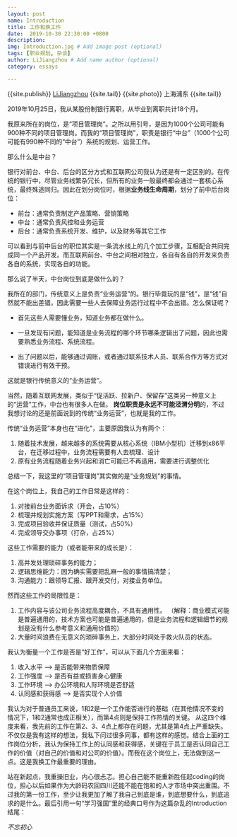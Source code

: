 ```yaml
---
layout: post
name: Introduction
title: 工作和换工作
date:  2019-10-30 22:30:00 +0800
description:  
img: Introduction.jpg # Add image post (optional)
tags: [职业规划, 杂谈]
author: LiJiangzhou # Add name author (optional)
category: essays

---
```

{{site.publish}} <a href="https://1818hero.github.io/about/" target="\_blank">LiJiangzhou</a> {{site.tail}}
{{site.photo}} 上海浦东 {{site.tail}}

2019年10月25日，我从某股份制银行离职，从毕业到离职共计18个月。

我原来所在的岗位，是“项目管理岗”。之所以用引号，是因为1000个公司可能有900种不同的项目管理岗。而我的“项目管理岗”，职责是银行“中台”（1000个公司可能有990种不同的“中台”）系统的规划、运营工作。

那么什么是中台？

银行对前台、中台、后台的区分方式和互联网公司我认为还是有一定区别的。在传统的银行中，尽管业务线繁杂冗长，但所有的业务一般最终都会通过一套核心系统，最终殊途同归。因此在划分岗位时，根据**业务线生命周期**，划分了前中后台岗位：
* 前台：通常负责制定产品策略、营销策略
* 中台：通常负责风控和业务运营
* 后台：通常负责系统开发、维护，以及财务等其它工作

可以看到与前中后台的职位其实是一条流水线上的几个加工步骤，互相配合共同完成同一个产品开发。而互联网前台、中台之间相对独立，各自有各自的开发来负责各自的系统，实现各自的功能。<br>

那么说了半天，中台岗位到底是做什么的？

我所在的部门，传统意义上是负责“业务运营”的。银行毕竟玩的是“钱”，是“钱”自然就不能出差错。因此需要一些人去保障业务运行过程中不会出错。怎么保证呢？

- 首先这些人需要懂业务，知道业务都在做什么。

- 一旦发现有问题，能知道是业务流程的哪个环节哪条逻辑出了问题，因此也需要熟悉业务流程、系统流程。

- 出了问题以后，能够通过调账，或者通过联系技术人员、联系合作方等方式对错误进行有效干预。

这就是银行传统意义的“业务运营”。

当然，随着互联网发展，类似于“促活跃、拉新户、保留存”这类另一种意义上的“运营”工作，中台也有很多人在做。
**岗位职责是永远不可能泾渭分明**的，不过我想讨论的还是前面说到的传统“业务运营”，也就是我的工作。

传统“业务运营”本身也在“进化”，主要原因我认为有两个：
1. 随着技术发展，越来越多的系统需要从核心系统（IBM小型机）迁移到x86平台，在迁移过程中，业务流程需要有人去梳理、设计
2. 原有业务流程随着业务兴起和消亡可能已不再适用，需要进行调整优化

总结一下，我这里的“项目管理岗”其实做的是“业务规划”的事情。

在这个岗位上，我自己的工作日常是这样的：

1. 对接前台业务面诉求（开会，占10%）
2. 梳理并规划实施方案（写PPT和需求，占15%）
3. 完成项目验收并保证质量（测试，占50%）
4. 完成领导交办事项（打杂，占25%）

这些工作需要的能力（或者能带来的成长是）：
1. 高并发处理琐碎事务的能力；
2. 逻辑思维能力：因为确实需要把乱麻一般的事情搞清楚；
3. 沟通能力：跟领导汇报、跟开发交付，对接业务单位。

然而这些工作的局限性是：
1. 工作内容与该公司业务流程高度耦合，不具有通用性。
（解释：商业模式可能是普遍通用的，技术方案也可能是普遍通用的，但是业务流程和逻辑细节的规划是没有什么参考意义和通用价值的）
2. 大量时间浪费在无意义的琐碎事务上，大部分时间处于救火队员的状态。

我认为衡量一个工作是否是“好工作”，可以从下面几个方面来看：
1. 收入水平       --> 是否能带来物质保障
2. 工作强度       --> 是否有益或损害身心健康
3. 工作环境       --> 办公环境和人际环境是否舒适
4. 认同感和获得感 --> 是否实现个人价值

我认为对于普通员工来说，1和2是一个工作能否进行的基础（在其他情况不变的情况下，1和2通常也成正相关），而第4点则是保持工作热情的关键。
从这四个维度来看，我先前的工作在第2、3、4点上都存在问题，尤其是第4点上严重缺失。不仅仅是我有这样的想法，我私下问过很多同事，都有这样的感觉。结合上面的工作岗位分析，我认为保持工作上的认同感和获得感，关键在于员工是否认同自己工作的价值（对自己的价值和对公司的价值）。而我在这个岗位上，无法做到这一点。这是我换工作最重要的理由。

站在新起点，我重操旧业，内心很忐忑。担心自己能不能重新胜任起coding的岗位，担心以后如果作为大龄码农回四川还能不能在饱和的人才市场中突出重围。不过我的第一份工作，至少让我更加了解了我自己到底是谁，到底想要什么，到底追求的是什么。最后引用一句“学习强国”里的经典口号作为这篇杂乱的Introduction结尾：

*不忘初心*
